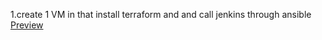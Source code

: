 1.create 1 VM in that install terraform and and call jenkins through ansible
[Preview](./images/task.png)
